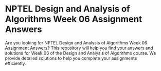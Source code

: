 # NPTEL Design and Analysis of Algorithms Week 06 Assignment Answers

Are you looking for NPTEL Design and Analysis of Algorithms Week 06 Assignment Answers? This repository will help you find your answers and solutions for Week 06 of the Design and Analysis of Algorithms course. We provide detailed solutions to help you complete your assignments efficiently.
